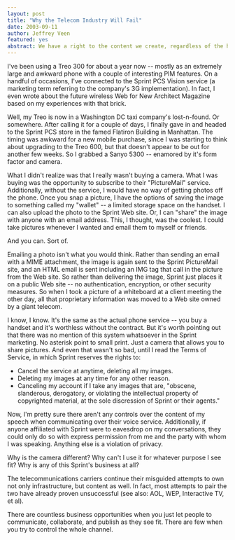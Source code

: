 ```yaml
--- 
layout: post
title: "Why the Telecom Industry Will Fail"
date: 2003-09-11
author: Jeffrey Veen
featured: yes
abstract: We have a right to the content we create, regardless of the hardware we chose to use
---
```

I've been using a Treo 300 for about a year now -- mostly as an extremely large and awkward phone with a couple of interesting PIM features. On a handful of occasions, I've connected to the Sprint PCS Vision service (a marketing term referring to the company's 3G implementation). In fact, I even wrote about the future wireless Web for New Architect Magazine based on my experiences with that brick.

Well, my Treo is now in a  Washington DC taxi company's lost-n-found. Or somewhere. After calling it for a couple of days, I finally gave in and headed to the Sprint PCS store in the famed Flatiron Building in Manhattan. The timing was awkward for a new mobile purchase, since I was starting to think about upgrading to the Treo 600, but that doesn't appear to be out for another few weeks. So I grabbed a Sanyo 5300 -- enamored by it's form factor and camera.

What I didn't realize was that I really wasn't buying a camera. What I was buying was the opportunity to subscribe to their "PictureMail" service. Additionally, without the service, I would have no way of getting photos off the phone. Once you snap a picture, I have the options of saving the image to something called my "wallet" -- a limited storage space on the handset. I can also upload the photo to the Sprint Web site. Or, I can "share" the image with anyone with an email address. This, I thought, was the coolest. I could take pictures whenever I wanted and email them to myself or friends.

And you can. Sort of.

Emailing a photo isn't what you would think. Rather than sending an email with a MIME attachment, the image is again sent to the Sprint PictureMail site, and an HTML email is sent including an IMG tag that call in the picture from the Web site. So rather than delivering the image, Sprint just places it on a public Web site -- no authentication, encryption, or other security measures. So when I took a picture of a whiteboard at a client meeting the other day, all that proprietary information was moved to a Web site owned by a giant telecom.

I know, I know. It's the same as the actual phone service -- you buy a handset and it's worthless without the contract. But it's worth pointing out that there was no mention of this system whatsoever in the Sprint marketing. No asterisk point to small print. Just a camera that allows you to share pictures. And even that wasn't so bad, until I read the Terms of Service, in which Sprint reserves the rights to:

  - Cancel the service at anytime, deleting all my images.
  - Deleting my images at any time for any other reason.
  - Canceling my account if I take any images that are, "obscene, slanderous, derogatory, or violating the intellectual property of copyrighted material, at the sole discression of Sprint or their agents."

Now, I'm pretty sure there aren't any controls over the content of my speech when communicating over their voice service. Additionally, if anyone affiliated with Sprint were to eavesdrop on my conversations, they could only do so with express permission from me and the party with whom I was speaking. Anything else is a violation of privacy.

Why is the camera different? Why can't I use it for whatever purpose I see fit? Why is any of this Sprint's business at all?

The telecommunications carriers continue their misguided attempts to own not only infrastructure, but content as well. In fact, most attempts to pair the two have already proven unsuccessful (see also: AOL, WEP, Interactive TV, et al). 

There are countless business opportunities when you just let people to communicate, collaborate, and publish as they see fit. There are few when you try to control the whole channel.
